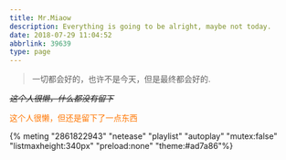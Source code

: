 ```yaml
---
title: Mr.Miaow
description: Everything is going to be alright, maybe not today.
date: 2018-07-29 11:04:52
abbrlink: 39639
type: page
---
```


<link rel="stylesheet" href="https://cdn.jsdelivr.net/npm/aplayer@1.10/dist/APlayer.min.css">
<script src="https://cdn.jsdelivr.net/npm/aplayer@1.10/dist/APlayer.min.js"></script>
<script src="https://cdn.jsdelivr.net/npm/meting@1.2/dist/Meting.min.js"></script>

> 一切都会好的，也许不是今天，但是最终都会好的.

*~~这个人很懒，什么都没有留下~~*

<font color=#ff7600>这个人很懒，但还是留下了一点东西</font>

{% meting "2861822943" "netease" "playlist" "autoplay" "mutex:false" "listmaxheight:340px" "preload:none" "theme:#ad7a86"%}


